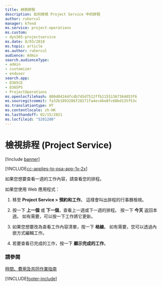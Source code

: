 ```yaml
---
title: 檢視排程
description: 如何檢視 Project Service 中的排程
author: ruhercul
manager: kfend
ms.service: project-operations
ms.custom:
- dyn365-projectservice
ms.date: 8/03/2018
ms.topic: article
ms.author: ruhercul
audience: Admin
search.audienceType:
- admin
- customizer
- enduser
search.app:
- D365CE
- D365PS
- ProjectOperations
ms.openlocfilehash: 800d04244fcdb745d7512ffb11551367364053f6
ms.sourcegitcommit: fa32b1893286f20271fa4ec4be8fc68bd135f53c
ms.translationtype: HT
ms.contentlocale: zh-HK
ms.lasthandoff: 02/15/2021
ms.locfileid: "5281280"
---
```

# <a name="view-your-schedule-project-service"></a>檢視排程 (Project Service)

[!include [banner](../includes/psa-now-project-operations.md)]

[!INCLUDE[cc-applies-to-psa-app-1x-2x](../includes/cc-applies-to-psa-app-1x-2x.md)]

如果您想要查看一週的工作內容，請查看您的排程。  
  
 如果您使用 Web 應用程式：  
  
1.  移至 **Project Service > 預約和工作**。 這樣會叫出排程的行事曆檢視。  
  
2.  按一下 **上一個** 或 **下一個**，查看上一週或下一週的排程。 按一下 **今天** 返回本週。 如有需要，可以按一下工作將它更新。  
  
3.  如果您想要改為查看工作內容清單，按一下 **格線**。 如有需要，您可以透過內嵌方式編輯工作。  
  
4.  若要查看已完成的工作，按一下 **顯示完成的工作**。  
  
### <a name="see-also"></a>請參閱  
 [時間、費用及共同作業指南](../psa/time-expense-collaboration-guide.md)


[!INCLUDE[footer-include](../includes/footer-banner.md)]